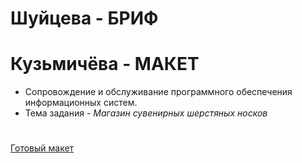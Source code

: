 # Шуйцева - БРИФ
# Кузьмичёва - МАКЕТ
- Сопровождение и обслуживание программного обеспечения информационных систем.
- Тема задания - *Магазин сувенирных шерстяных носков*
#
[Готовый макет](https://www.figma.com/file/HzkWjnGBMDitaEuiV506oJ/Untitled)
